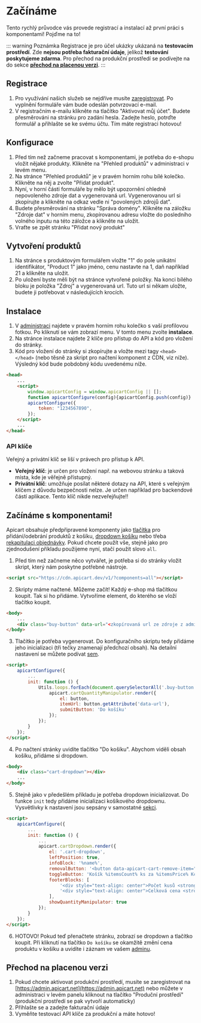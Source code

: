 # Začínáme
Tento rychlý průvodce vás provede registrací a instalací až první práci s komponentami! Pojďme na to!

::: warning Poznámka
Registrace je pro účel ukázky ukázaná na **testovacím prostředí**. Zde **nejsou potřeba fakturační údaje**, jelikož **testování poskytujeme zdarma**. Pro přechod na produkční prostředí se podívejte na do sekce **[přechod na placenou verzi](#prechod-na-placenou-verzi)**.
:::

## Registrace
1. Pro využívání našich služeb se nejdříve musíte [zaregistrovat](https://admin.apicart.dev/cs/security/registration).
Po vyplnění formuláře vám bude odeslán potvrzovací e-mail.
2. V registračním e-mailu klikněte na tlačítko "Aktivovat můj účet". Budete přesměrováni na stránku pro zadání hesla. Zadejte heslo, potrďte formulář a přihlašte se ke svému účtu. Tím máte registraci hotovou!

## Konfigurace
1. Před tím než začneme pracovat s komponentami, je potřeba do e-shopu vložit nějaké produkty. Klikněte na "Přehled produktů" v administraci v levém menu.
2. Na stránce "Přehled produktů" je v pravém horním rohu bílé kolečko. Klikněte na něj a zvolte "Přidat produkt".
3. Nyní, v horní části formuláře by mělo být upozornění ohledně nepovoleného zdroje dat a vygenerovaná url. Vygenerovanou url si zkopírujte a klikněte na odkaz vedle ni "povolených zdrojů dat".
4. Budete přesměrování na stránku "Správa domény". Klikněte na záložku "Zdroje dat" v horním menu, zkopírovanou adresu vložte do posledního volného inputu na této záložce a klikněte na uložit.
5. Vraťte se zpět stránku "Přidat nový produkt"

## Vytvoření produktů
1. Na stránce s produktovým formulářem vložte "1" do pole unikátní identifikátor, "Product 1" jako jméno, cenu nastavte na 1, daň například 21 a klikněte na uložit.
2. Po uložení byste měli být na stránce vytvořené položky. Na konci bílého bloku je položka "Zdroj" a vygenerovaná url. Tuto url si někam uložte, budete ji potřebovat v následujících krocích.

## Instalace
1. V [administraci](https://admin.apicart.dev/cs) najdete v pravém horním rohu kolečko s vaší profilovou fotkou.
Po kliknutí se vám zobrazí menu. V tomto menu zvolte **instalace**.
2. Na stránce instalace najdete 2 klíče pro přístup do API a kód pro vložení do stránky.
3. Kód pro vložení do stránky si zkopírujte a vložte mezi tagy
`<head></head>` (nebo těsně za skript pro načtení komponent z CDN, viz níže). Výsledný kód bude pobdobný kódu uvedenému níže.
```HTML
<head>
    ...
    <script>
        window.apicartConfig = window.apicartConfig || [];
        function apicartConfigure(config){apicartConfig.push(config)}
        apicartConfigure({
            token: "1234567890",
        });
    </script>
    ...
</head>
```

### API klíče
Veřejný a privátní klíč se liší v právech pro přístup k API.
- **Veřejný klíč**: je určen pro vložení např. na webovou stránku a taková místa, kde je věřejně přístupný.
- **Privátní klíč**: umožňuje posílat některé dotazy na API, které s veřejným klíčem z důvodu bezpečnosti nelze. Je určen například pro backendové částí aplikace. Tento klíč nikde nezveřejňujte!!

## Začínáme s komponentami!
Apicart obsahuje předpřipravené komponenty jako [tlačítka](/cs/komponenty.html#tlacitko-pro-pridani-produktu) pro přidání/odebrání produktů z košíku, [dropdown košíku](/cs/komponenty.html#kosikovy-dropdown) nebo třeba [rekapitulaci objednávky](http://localhost/cs/komponenty.html#rekapitulace).
Pokud chcete použít vše, stejně jako pro zjednodušení příkladu použijeme nyní, stačí použít slovo `all`.

1. Před tím než začneme něco vytvářet, je potřeba si do stránky vložit skript, který nám poskytne potřebné nástroje.
```HTML
<script src="https://cdn.apicart.dev/v1/?components=all"></script>
```

2. Skripty máme načtené. Můžeme začít! Každý e-shop má tlačítkou koupit. Tak si ho přidáme. Vytvoříme element, do kterého se vloží tlačítko koupit.
```HTML
<body>
    ...
    <div class="buy-button" data-url="<zkopírovaná url ze zdroje z administrace"></div>
</body>
```

3. Tlačítko je potřeba vygenerovat. Do konfiguračního skriptu tedy přidáme jeho inicializaci (tři tečky znamenají předchozí obsah).
Na detailní nastavení se můžete podívat [sem]().
```HTML
<script>
    apicartConfigure({
        ...
        init: function () {
            Utils.loops.forEach(document.querySelectorAll('.buy-button'), function (key, button) {
                apicart.cartQuantityManipulator.render({
                    el: button,
                    itemUrl: button.getAttribute('data-url'),
                    submitButton: 'Do košíku'
                });
            });
        }
    });
</script>
```

4. Po načtení stránky uvidíte tlačítko "Do košíku". Abychom viděli obsah košíku, přidáme si dropdown.
```HTML
<body>
    <div class="cart-dropdown"></div>
    ...
</body>
```

5. Stejně jako v předešlém příkladu je potřeba dropdown inicializovat.
Do funkce `init` tedy přidáme inicializaci košíkového dropdownu.
Vysvětlivky k nastavení jsou sepsány v samostatné [sekci]().
```HTML
<script>
    apicartConfigure({
        ...
        init: function () {
            ...
            apicart.cartDropdown.render({
                el: '.cart-dropdown',
                leftPosition: true,
                infoBlock: '%name%',
                removalButton: '<button data-apicart-cart-remove-item="%dataUrl%">Odebrat</button>',
                toggleButton: 'Košík %itemsCount% ks za %itemsPrice% Kč',
                footerBlocks: [
                    '<div style="text-align: center">Počet kusů <strong>%itemsCount% Ks</strong></div>',
                    '<div style="text-align: center">Celková cena <strong>%itemsPrice%</strong></div>'
                ],
                showQuantityManipulator: true
            });
        }
    });
</script>
```

6. HOTOVO! Pokud teď přenačtete stránku, zobrazí se dropdown a tlačítko koupit. Při kliknutí na tlačítko `Do košíku`
se okamžitě změní cena produktu v košíku a uvidíte i záznam ve vašem [adminu](https://admin.apicart.net).

## Přechod na placenou verzi

1. Pokud chcete aktivovat produkční prostředí, musíte se zaregistrovat na [https://admin.apicart.net](https://admin.apicart.net) nebo
můžete v administraci v levém panelu kliknout na tlačítko "Produční prostředí" (produkční prostředí se pak vytvoří automaticky)
2. Přihlašte se a zadejte fakturační údaje
3. Vyměňte testovací API klíče za produkční a máte hotovo!
